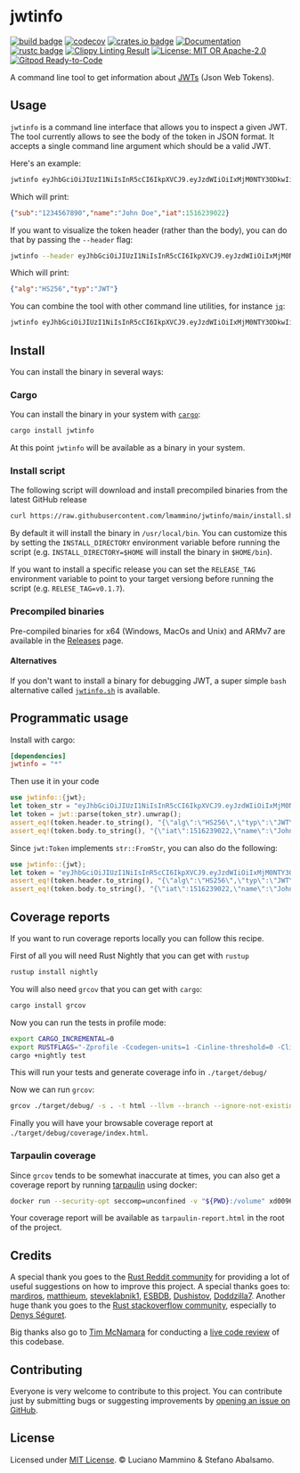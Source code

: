 # jwtinfo

[![build badge](https://github.com/lmammino/jwtinfo/workflows/Rust/badge.svg)](https://github.com/lmammino/jwtinfo/actions?query=workflow%3ARust)
[![codecov](https://codecov.io/gh/lmammino/jwtinfo/graph/badge.svg?token=jYukD16Axe)](https://codecov.io/gh/lmammino/jwtinfo)
[![crates.io badge](https://img.shields.io/crates/v/jwtinfo.svg)](https://crates.io/crates/jwtinfo)
[![Documentation](https://docs.rs/jwtinfo/badge.svg)](https://docs.rs/jwtinfo)
[![rustc badge](https://img.shields.io/badge/rustc-1.40+-lightgray.svg)](https://blog.rust-lang.org/2019/12/19/Rust-1.40.0.html)
[![Clippy Linting Result](https://img.shields.io/badge/clippy-<3-yellowgreen)](https://github.com/rust-lang/rust-clippy)
[![License: MIT OR Apache-2.0](https://img.shields.io/crates/l/jwtinfo.svg)](#license)
[![Gitpod Ready-to-Code](https://img.shields.io/badge/Gitpod-Ready--to--Code-blue?logo=gitpod)](https://gitpod.io/#https://github.com/lmammino/jwtinfo) 


A command line tool to get information about [JWTs](https://tools.ietf.org/html/rfc7519) (Json Web Tokens).

## Usage

`jwtinfo` is a command line interface that allows you to inspect a given JWT. The tool currently allows to see the body of the token in JSON format. It accepts a single command line argument which should be a valid JWT.

Here's an example:

```bash
jwtinfo eyJhbGciOiJIUzI1NiIsInR5cCI6IkpXVCJ9.eyJzdWIiOiIxMjM0NTY3ODkwIiwibmFtZSI6IkpvaG4gRG9lIiwiaWF0IjoxNTE2MjM5MDIyfQ.SflKxwRJSMeKKF2QT4fwpMeJf36POk6yJV_adQssw5c
```

Which will print:

```json
{"sub":"1234567890","name":"John Doe","iat":1516239022}
```

If you want to visualize the token header (rather than the body), you can do that by passing the `--header` flag:

```bash
jwtinfo --header eyJhbGciOiJIUzI1NiIsInR5cCI6IkpXVCJ9.eyJzdWIiOiIxMjM0NTY3ODkwIiwibmFtZSI6IkpvaG4gRG9lIiwiaWF0IjoxNTE2MjM5MDIyfQ.SflKxwRJSMeKKF2QT4fwpMeJf36POk6yJV_adQssw5c
```

Which will print:

```json
{"alg":"HS256","typ":"JWT"}
```

You can combine the tool with other command line utilities, for instance [`jq`](https://stedolan.github.io/jq/):

```bash
jwtinfo eyJhbGciOiJIUzI1NiIsInR5cCI6IkpXVCJ9.eyJzdWIiOiIxMjM0NTY3ODkwIiwibmFtZSI6IkpvaG4gRG9lIiwiaWF0IjoxNTE2MjM5MDIyfQ.SflKxwRJSMeKKF2QT4fwpMeJf36POk6yJV_adQssw5c | jq .
```

## Install

You can install the binary in several ways:

### Cargo

You can install the binary in your system with [`cargo`](https://doc.rust-lang.org/cargo/getting-started/installation.html):

```bash
cargo install jwtinfo
```

At this point `jwtinfo` will be available as a binary in your system.


### Install script

The following script will download and install precompiled binaries from the latest GitHub release

```bash
curl https://raw.githubusercontent.com/lmammino/jwtinfo/main/install.sh | sh
```

By default it will install the binary in `/usr/local/bin`. You can customize this by setting the `INSTALL_DIRECTORY` environment variable before running the script (e.g. `INSTALL_DIRECTORY=$HOME` will install the binary in `$HOME/bin`).

If you want to install a specific release you can set the `RELEASE_TAG` environment variable to point to your target versiong before running the script (e.g. `RELESE_TAG=v0.1.7`).


### Precompiled binaries

Pre-compiled binaries for x64 (Windows, MacOs and Unix) and ARMv7 are available in the [Releases](https://github.com/lmammino/jwtinfo/releases) page.


#### Alternatives

If you don't want to install a binary for debugging JWT, a super simple `bash` alternative called [`jwtinfo.sh`](https://gist.github.com/lmammino/920ee0699af627a3492f86c607c859f6) is available.


## Programmatic usage

Install with cargo:

```toml
[dependencies]
jwtinfo = "*"
```

Then use it in your code

```rust
use jwtinfo::{jwt};
let token_str = "eyJhbGciOiJIUzI1NiIsInR5cCI6IkpXVCJ9.eyJzdWIiOiIxMjM0NTY3ODkwIiwibmFtZSI6IkpvaG4gRG9lIiwiaWF0IjoxNTE2MjM5MDIyfQ.SflKxwRJSMeKKF2QT4fwpMeJf36POk6yJV_adQssw5c";
let token = jwt::parse(token_str).unwrap();
assert_eq!(token.header.to_string(), "{\"alg\":\"HS256\",\"typ\":\"JWT\"}");
assert_eq!(token.body.to_string(), "{\"iat\":1516239022,\"name\":\"John Doe\",\"sub\":\"1234567890\"}");
```

Since `jwt:Token` implements `str::FromStr`, you can also do the following:

```rust
use jwtinfo::{jwt};
let token = "eyJhbGciOiJIUzI1NiIsInR5cCI6IkpXVCJ9.eyJzdWIiOiIxMjM0NTY3ODkwIiwibmFtZSI6IkpvaG4gRG9lIiwiaWF0IjoxNTE2MjM5MDIyfQ.SflKxwRJSMeKKF2QT4fwpMeJf36POk6yJV_adQssw5c".parse::<jwt::Token>().unwrap();
assert_eq!(token.header.to_string(), "{\"alg\":\"HS256\",\"typ\":\"JWT\"}");
assert_eq!(token.body.to_string(), "{\"iat\":1516239022,\"name\":\"John Doe\",\"sub\":\"1234567890\"}");
```


## Coverage reports

If you want to run coverage reports locally you can follow this recipe.

First of all you will need Rust Nightly that you can get with `rustup`

```bash
rustup install nightly
```

You will also need `grcov` that you can get with `cargo`:

```bash
cargo install grcov
```

Now you can run the tests in profile mode:

```bash
export CARGO_INCREMENTAL=0
export RUSTFLAGS="-Zprofile -Ccodegen-units=1 -Cinline-threshold=0 -Clink-dead-code -Coverflow-checks=off -Zno-landing-pads"
cargo +nightly test
```

This will run your tests and generate coverage info in `./target/debug/`

Now we can run `grcov`:

```bash
grcov ./target/debug/ -s . -t html --llvm --branch --ignore-not-existing -o ./target/debug/coverage/
```

Finally you will have your browsable coverage report at `./target/debug/coverage/index.html`.


### Tarpaulin coverage

Since `grcov` tends to be somewhat inaccurate at times, you can also get a coverage report by running [tarpaulin](https://github.com/xd009642/tarpaulin) using docker:

```bash
docker run --security-opt seccomp=unconfined -v "${PWD}:/volume" xd009642/tarpaulin:develop-nightly bash -c 'cargo build && cargo tarpaulin -o Html'
```

Your coverage report will be available as `tarpaulin-report.html` in the root of the project.


## Credits

A special thank you goes to the [Rust Reddit community](https://www.reddit.com/r/rust/) for providing a lot of useful suggestions on how to improve this project. A special thanks goes to: [mardiros](https://www.reddit.com/user/mardiros/), [matthieum](https://www.reddit.com/user/matthieum/), [steveklabnik1](https://www.reddit.com/user/steveklabnik1/), [ESBDB](https://www.reddit.com/user/ESBDB/), [Dushistov](https://www.reddit.com/user/Dushistov/), [Doddzilla7](https://www.reddit.com/user/Doddzilla7/). Another huge thank you goes to the [Rust stackoverflow community](https://chat.stackoverflow.com/rooms/62927/rust), especially to [Denys Séguret](https://chat.stackoverflow.com/users/263525).

Big thanks also go to [Tim McNamara](https://twitter.com/timClicks) for conducting a [live code review](https://loige.co/learning-rust-through-open-source-and-live-code-reviews) of this codebase.


## Contributing

Everyone is very welcome to contribute to this project.
You can contribute just by submitting bugs or suggesting improvements by
[opening an issue on GitHub](https://github.com/lmammino/jwtinfo/issues).


## License

Licensed under [MIT License](LICENSE). © Luciano Mammino & Stefano Abalsamo.

